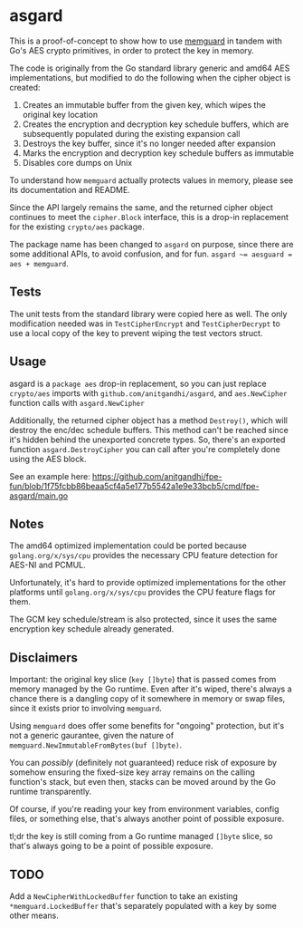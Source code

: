 # asgard

This is a proof-of-concept to show how to use [memguard](https://github.com/awnumar/memguard) in tandem with Go's AES crypto primitives, in order to protect the key in memory.

The code is originally from the Go standard library generic and amd64 AES implementations, but modified to do the following when the cipher object is created:
  1. Creates an immutable buffer from the given key, which wipes the original key location
  2. Creates the encryption and decryption key schedule buffers, which are subsequently populated during the existing expansion call
  3. Destroys the key buffer, since it's no longer needed after expansion
  4. Marks the encryption and decryption key schedule buffers as immutable
  5. Disables core dumps on Unix

To understand how `memguard` actually protects values in memory, please see its documentation and README.

Since the API largely remains the same, and the returned cipher object continues to meet the `cipher.Block` interface, this is a drop-in replacement for the existing `crypto/aes` package. 

The package name has been changed to `asgard` on purpose, since there are some additional APIs, to avoid confusion, and for fun. `asgard ~= aesguard = aes + memguard`.

## Tests

The unit tests from the standard library were copied here as well. The only modification needed was in `TestCipherEncrypt` and `TestCipherDecrypt` to use a local copy of the key to prevent wiping the test vectors struct.

## Usage

asgard is a `package aes` drop-in replacement, so you can just replace `crypto/aes` imports with `github.com/anitgandhi/asgard`, and `aes.NewCipher` function calls with `asgard.NewCipher`

Additionally, the returned cipher object has a method `Destroy()`, which will destroy the enc/dec schedule buffers. This method can't be reached since it's hidden behind the unexported concrete types. So, there's an exported function `asgard.DestroyCipher` you can call after you're completely done using the AES block.

See an example here: https://github.com/anitgandhi/fpe-fun/blob/1f75fcbb86beaa5cf4a5e177b5542a1e9e33bcb5/cmd/fpe-asgard/main.go

## Notes 

The amd64 optimized implementation could be ported because `golang.org/x/sys/cpu` provides the necessary CPU feature detection for AES-NI and PCMUL.

Unfortunately, it's hard to provide optimized implementations for the other platforms until `golang.org/x/sys/cpu` provides the CPU feature flags for them.

The GCM key schedule/stream is also protected, since it uses the same encryption key schedule already generated.

## Disclaimers

Important: the original key slice (`key []byte`) that is passed comes from memory managed by the Go runtime. Even after it's wiped, there's always a chance there is a dangling copy of it somewhere in memory or swap files, since it exists prior to involving `memguard`.

Using `memguard` does offer some benefits for "ongoing" protection, but it's not a generic gaurantee, given the nature of `memguard.NewImmutableFromBytes(buf []byte)`.

You can _possibly_ (definitely not guaranteed) reduce risk of exposure by somehow ensuring the fixed-size key array remains on the calling function's stack, but even then, stacks can be moved around by the Go runtime transparently.

Of course, if you're reading your key from environment variables, config files, or something else, that's always another point of possible exposure.

tl;dr the key is still coming from a Go runtime managed `[]byte` slice, so that's always going to be a point of possible exposure.

## TODO

Add a `NewCipherWithLockedBuffer` function to take an existing `*memguard.LockedBuffer` that's separately populated with a key by some other means. 
